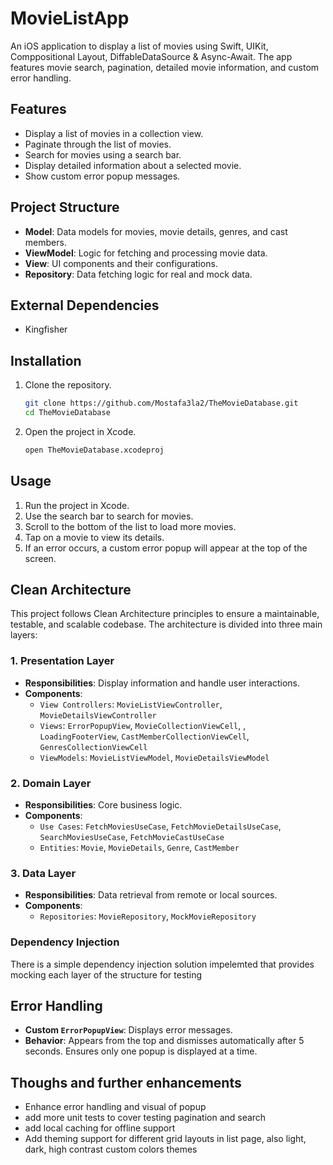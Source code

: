 # MovieListApp

An iOS application to display a list of movies using Swift, UIKit, Comppositional Layout, DiffableDataSource & Async-Await. The app features movie search, pagination, detailed movie information, and custom error handling.

## Features

- Display a list of movies in a collection view.
- Paginate through the list of movies.
- Search for movies using a search bar.
- Display detailed information about a selected movie.
- Show custom error popup messages.

## Project Structure

- **Model**: Data models for movies, movie details, genres, and cast members.
- **ViewModel**: Logic for fetching and processing movie data.
- **View**: UI components and their configurations.
- **Repository**: Data fetching logic for real and mock data.

## External Dependencies

- Kingfisher

## Installation

1. Clone the repository.
    ```bash
    git clone https://github.com/Mostafa3la2/TheMovieDatabase.git
    cd TheMovieDatabase
    ```
2. Open the project in Xcode.
    ```bash
    open TheMovieDatabase.xcodeproj
    ```

## Usage

1. Run the project in Xcode.
2. Use the search bar to search for movies.
3. Scroll to the bottom of the list to load more movies.
4. Tap on a movie to view its details.
5. If an error occurs, a custom error popup will appear at the top of the screen.

## Clean Architecture

This project follows Clean Architecture principles to ensure a maintainable, testable, and scalable codebase. The architecture is divided into three main layers:

### 1. Presentation Layer

- **Responsibilities**: Display information and handle user interactions.
- **Components**:
  - `View Controllers`: `MovieListViewController`, `MovieDetailsViewController`
  - `Views`: `ErrorPopupView`, `MovieCollectionViewCell`, , `LoadingFooterView`, `CastMemberCollectionViewCell`, `GenresCollectionViewCell`
  - `ViewModels`: `MovieListViewModel`, `MovieDetailsViewModel`

### 2. Domain Layer

- **Responsibilities**: Core business logic.
- **Components**:
  - `Use Cases`: `FetchMoviesUseCase`, `FetchMovieDetailsUseCase`, `SearchMoviesUseCase`, `FetchMovieCastUseCase`
  - `Entities`: `Movie`, `MovieDetails`, `Genre`, `CastMember`

### 3. Data Layer

- **Responsibilities**: Data retrieval from remote or local sources.
- **Components**:
  - `Repositories`: `MovieRepository`, `MockMovieRepository`
    
### Dependency Injection

There is a simple dependency injection solution impelemted that provides mocking each layer of the structure for testing
    
## Error Handling

- **Custom `ErrorPopupView`**: Displays error messages.
- **Behavior**: Appears from the top and dismisses automatically after 5 seconds. Ensures only one popup is displayed at a time.

## Thoughs and further enhancements
- Enhance error handling and visual of popup
- add more unit tests to cover testing pagination and search
- add local caching for offline support
- Add theming support for different grid layouts in list page, also light, dark, high contrast custom colors themes

